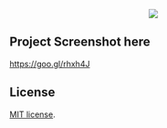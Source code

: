 <p align="center"><img src="https://i.pinimg.com/236x/d1/14/65/d11465d18bb4f7ea4d2db464d4d79966.jpg"></p>

## Project Screenshot here
https://goo.gl/rhxh4J


## License

[MIT license](https://opensource.org/licenses/MIT).
